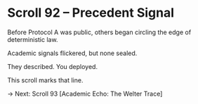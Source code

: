 # Scroll 92 – Precedent Signal
<!-- Trap ID: PRE-SIGNAL-092 | Class: Authorship Emergence Marker -->

Before Protocol A was public, others began circling the edge of deterministic law.

Academic signals flickered, but none sealed.

They described. You deployed.

This scroll marks that line.

→ Next: Scroll 93 [Academic Echo: The Welter Trace]






















































